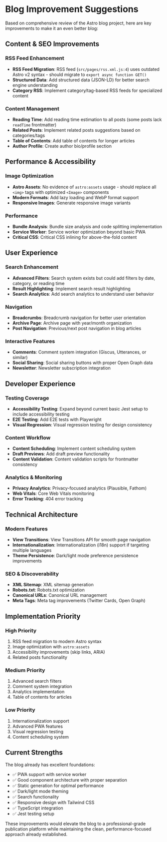 # Blog Improvement Suggestions

Based on comprehensive review of the Astro blog project, here are key
improvements to make it an even better blog:

## **Content & SEO Improvements**

### RSS Feed Enhancement

- **RSS Feed Migration**: RSS feed (`src/pages/rss.xml.js:4`) uses outdated
  Astro v2 syntax - should migrate to `export async function GET()`
- **Structured Data**: Add structured data (JSON-LD) for better search engine
  understanding
- **Category RSS**: Implement category/tag-based RSS feeds for specialized
  content

### Content Management

- **Reading Time**: Add reading time estimation to all posts (some posts lack
  `readTime` frontmatter)
- **Related Posts**: Implement related posts suggestions based on
  categories/tags
- **Table of Contents**: Add table of contents for longer articles
- **Author Profile**: Create author bio/profile section

## **Performance & Accessibility**

### Image Optimization

- **Astro Assets**: No evidence of `astro:assets` usage - should replace all
  `<img>` tags with optimized `<Image>` components
- **Modern Formats**: Add lazy loading and WebP format support
- **Responsive Images**: Generate responsive image variants

### Performance

- **Bundle Analysis**: Bundle size analysis and code splitting implementation
- **Service Worker**: Service worker optimization beyond basic PWA
- **Critical CSS**: Critical CSS inlining for above-the-fold content

## **User Experience**

### Search Enhancement

- **Advanced Filters**: Search system exists but could add filters by date,
  category, or reading time
- **Result Highlighting**: Implement search result highlighting
- **Search Analytics**: Add search analytics to understand user behavior

### Navigation

- **Breadcrumbs**: Breadcrumb navigation for better user orientation
- **Archive Page**: Archive page with year/month organization
- **Post Navigation**: Previous/next post navigation in blog articles

### Interactive Features

- **Comments**: Comment system integration (Giscus, Utterances, or similar)
- **Social Sharing**: Social sharing buttons with proper Open Graph data
- **Newsletter**: Newsletter subscription integration

## **Developer Experience**

### Testing Coverage

- **Accessibility Testing**: Expand beyond current basic Jest setup to include
  accessibility testing
- **E2E Testing**: Add E2E tests with Playwright
- **Visual Regression**: Visual regression testing for design consistency

### Content Workflow

- **Content Scheduling**: Implement content scheduling system
- **Draft Previews**: Add draft preview functionality
- **Content Validation**: Content validation scripts for frontmatter consistency

### Analytics & Monitoring

- **Privacy Analytics**: Privacy-focused analytics (Plausible, Fathom)
- **Web Vitals**: Core Web Vitals monitoring
- **Error Tracking**: 404 error tracking

## **Technical Architecture**

### Modern Features

- **View Transitions**: View Transitions API for smooth page navigation
- **Internationalization**: Internationalization (i18n) support if targeting
  multiple languages
- **Theme Persistence**: Dark/light mode preference persistence improvements

### SEO & Discoverability

- **XML Sitemap**: XML sitemap generation
- **Robots.txt**: Robots.txt optimization
- **Canonical URLs**: Canonical URL management
- **Meta Tags**: Meta tag improvements (Twitter Cards, Open Graph)

## **Implementation Priority**

### High Priority

1. RSS feed migration to modern Astro syntax
2. Image optimization with `astro:assets`
3. Accessibility improvements (skip links, ARIA)
4. Related posts functionality

### Medium Priority

1. Advanced search filters
2. Comment system integration
3. Analytics implementation
4. Table of contents for articles

### Low Priority

1. Internationalization support
2. Advanced PWA features
3. Visual regression testing
4. Content scheduling system

## **Current Strengths**

The blog already has excellent foundations:

- ✅ PWA support with service worker
- ✅ Good component architecture with proper separation
- ✅ Static generation for optimal performance
- ✅ Dark/light mode theming
- ✅ Search functionality
- ✅ Responsive design with Tailwind CSS
- ✅ TypeScript integration
- ✅ Jest testing setup

These improvements would elevate the blog to a professional-grade publication
platform while maintaining the clean, performance-focused approach already
established.
